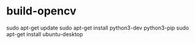 # build-opencv

sudo apt-get update
sudo apt-get install python3-dev python3-pip
sudo apt-get install ubuntu-desktop
